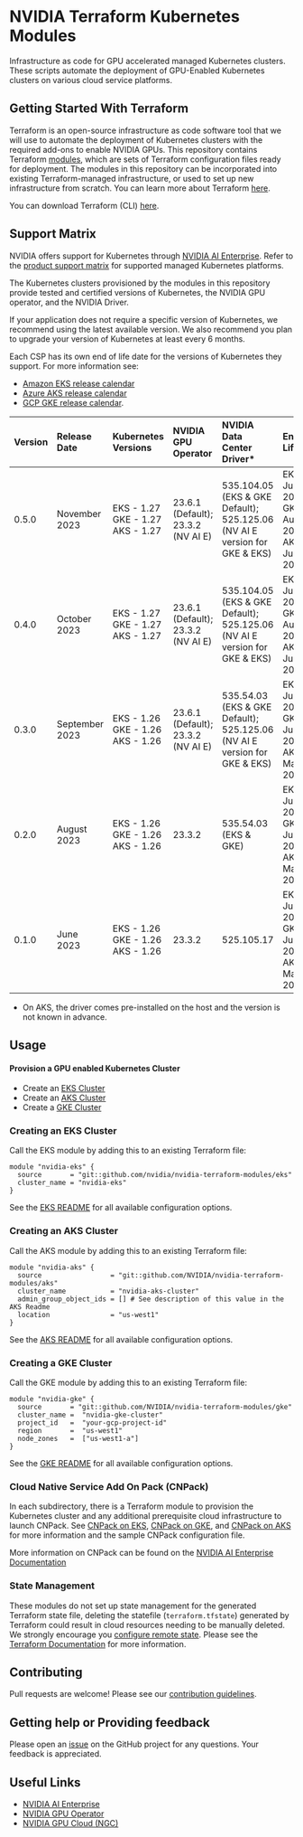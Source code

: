 # NVIDIA Terraform Kubernetes Modules

Infrastructure as code for GPU accelerated managed Kubernetes clusters. These scripts automate the deployment of GPU-Enabled Kubernetes clusters on various cloud service platforms.

## Getting Started With Terraform

Terraform is an open-source infrastructure as code software tool that we will use to automate the deployment of Kubernetes clusters with the required add-ons to enable NVIDIA GPUs. This repository contains Terraform [modules](https://developer.hashicorp.com/terraform/tutorials/modules/module), which are sets of Terraform configuration files ready for deployment. The modules in this repository can be incorporated into existing Terraform-managed infrastructure, or used to set up new infrastructure from scratch. You can learn more about Terraform [here](https://developer.hashicorp.com/terraform/tutorials/aws-get-started/infrastructure-as-code).

You can download Terraform (CLI) [here](https://developer.hashicorp.com/terraform/downloads).

## Support Matrix

NVIDIA offers support for Kubernetes through [NVIDIA AI Enterprise](https://www.nvidia.com/en-us/data-center/products/ai-enterprise/). Refer to the [product support matrix](https://docs.nvidia.com/ai-enterprise/latest/product-support-matrix/index.html#nvaie-supported-cloud-services) for supported managed Kubernetes platforms.

The Kubernetes clusters provisioned by the modules in this repository provide tested and certified versions of Kubernetes, the NVIDIA GPU operator, and the NVIDIA Driver.

If your application does not require a specific version of Kubernetes, we recommend using the latest available version. We also recommend you plan to upgrade your version of Kubernetes at least every 6 months.

Each CSP has its own end of life date for the versions of Kubernetes they support. For more information see: 

- [Amazon EKS release calendar](https://docs.aws.amazon.com/eks/latest/userguide/kubernetes-versions.html#kubernetes-release-calendar)
- [Azure AKS release calendar](https://learn.microsoft.com/en-us/azure/aks/supported-kubernetes-versions?tabs=azure-cli#aks-kubernetes-release-calendar) 
- [GCP GKE release calendar](https://cloud.google.com/kubernetes-engine/docs/release-schedule#schedule_for_static_no-channel_versions).

| Version | Release Date  | Kubernetes Versions                            | NVIDIA GPU Operator    | NVIDIA Data Center Driver* | End of Life |
| :---    |    :---       | :---                                           | :---                   | :---                      | :--- |
| 0.5.0     | November 2023 | EKS -  1.27 <br> GKE - 1.27 <br> AKS - 1.27 | 23.6.1 (Default); 23.3.2 (NV AI E)                 | 535.104.05  (EKS & GKE Default); 525.125.06 (NV AI E version for GKE & EKS)    | EKS - July 2024 <br> GKE - August 2024  <br> AKS - July 2024 |
| 0.4.0     | October 2023 | EKS -  1.27 <br> GKE - 1.27 <br> AKS - 1.27 | 23.6.1 (Default); 23.3.2 (NV AI E)                 | 535.104.05  (EKS & GKE Default); 525.125.06 (NV AI E version for GKE & EKS)    | EKS - July 2024 <br> GKE - August 2024  <br> AKS - July 2024 |
| 0.3.0     | September 2023 | EKS -  1.26 <br> GKE - 1.26 <br> AKS - 1.26 | 23.6.1 (Default); 23.3.2 (NV AI E)                 | 535.54.03  (EKS & GKE Default); 525.125.06 (NV AI E version for GKE & EKS)    | EKS - June 2024 <br> GKE - June 2024  <br> AKS - March 2024 |
| 0.2.0     | August 2023    | EKS -  1.26 <br> GKE - 1.26 <br> AKS - 1.26 | 23.3.2 | 535.54.03  (EKS & GKE) | EKS - June 2024 <br> GKE - June 2024  <br> AKS - March 2024 |
| 0.1.0     | June 2023      | EKS -  1.26 <br> GKE - 1.26 <br> AKS - 1.26 | 23.3.2 | 525.105.17             | EKS - June 2024 <br> GKE - June 2024  <br> AKS - March 2024 |

* On AKS, the driver comes pre-installed on the host and the version is not known in advance.

## Usage


#### Provision a GPU enabled Kubernetes Cluster
- Create an [EKS Cluster](./eks/README.md)
- Create an [AKS Cluster](./aks/README.md)
- Create a [GKE Cluster](./gke/README.md)


### Creating an EKS Cluster
Call the EKS module by adding this to an existing Terraform file:

```hcl
module "nvidia-eks" {
  source       = "git::github.com/nvidia/nvidia-terraform-modules/eks" 
  cluster_name = "nvidia-eks"
}
```
See the [EKS README](./eks/README.md) for all available configuration options.


### Creating an AKS Cluster

Call the AKS module by adding this to an existing Terraform file:


```hcl
module "nvidia-aks" {
  source                 = "git::github.com/NVIDIA/nvidia-terraform-modules/aks" 
  cluster_name           = "nvidia-aks-cluster"
  admin_group_object_ids = [] # See description of this value in the AKS Readme
  location               = "us-west1"
}
```
See the [AKS README](./aks/README.md) for all available configuration options.

### Creating a GKE Cluster

Call the GKE module by adding this to an existing Terraform file:

```hcl
module "nvidia-gke" {
  source       = "git::github.com/NVIDIA/nvidia-terraform-modules/gke" 
  cluster_name =  "nvidia-gke-cluster"
  project_id   =  "your-gcp-project-id"
  region       =  "us-west1"     
  node_zones   =  ["us-west1-a"]
}
```
See the [GKE README](./gke/README.md) for all available configuration options.

### Cloud Native Service Add On Pack (CNPack)
In each subdirectory, there is a Terraform module to provision the Kubernetes cluster and any additional prerequisite cloud infrastructure to launch CNPack. 
See [CNPack on EKS](./eks/examples/cnpack/), [CNPack on GKE](./gke/examples/cnpack/), and [CNPack on AKS](./aks/examples/cnpack/) for more information and the sample CNPack configuration file.

More information on CNPack can be found on the [NVIDIA AI Enterprise Documentation](https://docs.nvidia.com/ai-enterprise/deployment-guide-cloud-native-service-add-on-pack/0.1.0/cns-deployment.html)


### State Management
These modules do not set up state management for the generated Terraform state file, deleting the statefile (`terraform.tfstate`) generated by Terraform could result in cloud resources needing to be manually deleted. We strongly encourage you [configure remote state](https://developer.hashicorp.com/terraform/language/state/remote).
Please see the [Terraform Documentation](https://developer.hashicorp.com/terraform/language/state) for more information.

## Contributing

Pull requests are welcome! Please see our [contribution guidelines](./CONTRIBUTING.md).

## Getting help or Providing feedback

Please open an [issue](https://github.com/NVIDIA/nvidia-terraform-modules/issues) on the GitHub project for any questions. Your feedback is appreciated.


## Useful Links
- [NVIDIA AI Enterprise](https://www.nvidia.com/en-us/data-center/products/ai-enterprise/)
- [NVIDIA GPU Operator](https://docs.nvidia.com/datacenter/cloud-native/gpu-operator/overview.html)
- [NVIDIA GPU Cloud (NGC)](https://catalog.ngc.nvidia.com/)
